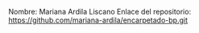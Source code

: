 Nombre: Mariana Ardila Liscano
Enlace del repositorio: https://github.com/mariana-ardila/encarpetado-bp.git
